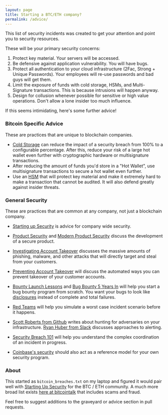 ```yaml
---
layout: page
title: Starting a BTC/ETH company?
permalink: /advice/
---
```


This list of security incidents was created to get your attention and point you to security resources.

These will be your primary security concerns:

1. Protect key material. Your servers will be accessed.
2. Be defensive against application vulnerability. You will have bugs.
3. Protect all authentication to your cloud infrastructure (2Fac, Strong + Unique Passwords). Your employees will re-use passwords and bad guys will get them.
4. Limit the exposure of funds with cold storage, HSMs, and Multi-Signature transactions. This is because intrusions will happen anyway.
5. Design for collusion whenever possible for sensitive or high value operations. Don't allow a lone insider too much influence.

If this seems intimidating, here's some further advice!

### Bitcoin Specific Advice

These are practices that are unique to blockchain companies.

- [Cold Storage][CS] can reduce the impact of a security breach from 100% to a configurable percentage. After this, reduce your risk of a large hot wallet even further with cryptographic hardware or multisignature transactions.
- After reducing the amount of funds you'd store in a "Hot Wallet", use multisignature transactions to secure a hot wallet even further.
- Use an [HSM][HSM] that will protect key material and make it extremely hard to make a transaction that cannot be audited. It will also defend greatly against insider threats.

### General Security

These are practices that are common at any company, not just a blockchain company.

- [Starting up Security][SUS] is advice for company wide security.

- [Product Security][SUSSPS] and [Modern Product Security][MPS] discuss the development of a secure product.

- [Investigating Account Takeover][SUSSATO] discusses the massive amounts of phishing, malware, and other attacks that will directly target and steal from your customers.
- [Preventing Account Takeover][SUSSPAT] will discuss the automated ways you can prevent takeover of your customer accounts.

- [Bounty Launch Lessons][SUSBB] and [Bug Bounty 5 Years In][BBFYI] will help you start a bug bounty program from scratch. You want your bugs to look like [disclosures][disclosure] instead of complete and total failures.

- [Red Teams][SUSRT] will help you simulate a worst case incident scenario before it happens.

- [Scott Roberts from Github][IRDEAD] writes about hunting for adversaries on your infrastructure. [Ryan Huber from Slack][DSA] discusses approaches to alerting.

- [Security Breach 101][SUSSSB] will help you understand the complex coordination of an incident in progress.

- [Coinbase's security][CBS] should also act as a reference model for your own security program.

### About

This started as `bitcoin_breaches.txt` on my laptop and figured it would pair well with [Starting Up Security][SUSS] for the BTC / ETH community. A much more broad list exists [here at bitcointalk][bitcointalk] that includes scams and fraud.

Feel free to suggest additions to the graveyard or advice section in pull requests.

[bitcointalk]: https://bitcointalk.org/index.php?topic=576337
[SUSS]: https://medium.com/starting-up-security
[SUS]: https://medium.com/starting-up-security/starting-up-security-87839ab21bae#.m120kdhur
[SUSSPS]: https://medium.com/starting-up-security/starting-up-security-85382451ae2e#.i290cvwdn
[SUSSATO]: https://medium.com/starting-up-security/investigating-account-takeover-21514954aa8f#.3mu9v6es0
[SUSSPAT]: https://medium.com/starting-up-security/preventing-account-takeover-c914fa07fb45#.lf7dzfy9m
[SUSBB]: https://medium.com/starting-up-security/bounty-launch-lessons-c7c3be3f5b#.wx2pkfjt3
[SUSRT]: https://medium.com/starting-up-security/red-teams-6faa8d95f602#.r40mml4re
[SUSSSB]: https://medium.com/starting-up-security/security-breach-101-b0f7897c027c
[BBFYI]: https://medium.com/@collingreene/bug-bounty-5-years-in-c95cda604365#.96dca24fk
[IRDEAD]: https://sroberts.github.io/2015/04/14/ir-is-dead-long-live-ir/
[MPS]: https://medium.com/@collingreene/modern-application-security-6fe53d7fc055#.2ul67qgbn
[DSA]: https://slack.engineering/distributed-security-alerting-c89414c992d6#.dkuulzsyr
[CBS]: https://medium.com/the-coinbase-blog/how-coinbase-builds-secure-infrastructure-to-store-bitcoin-in-the-cloud-30a6504e40ba#.yec4b2bbv
[CS]: https://en.bitcoin.it/wiki/Cold_storage
[HSM]: https://gemini.com/blog/your-bitcoin-wallet-may-be-at-risk-safenet-hsm-key-extraction-vulnerability/
[disclosure]: https://hackerone.com/reports/144526
